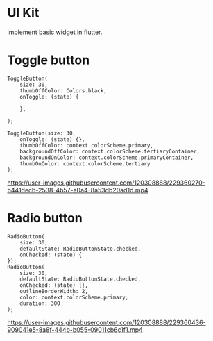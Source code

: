 # UI Kit
implement basic widget in flutter.

# Toggle button

    ToggleButton(
	    size: 30,
	    thumbOffColor: Colors.black,
	    onToggle: (state) {
	    
	    },
	    
	);
	
    ToggleButton(size: 30, 
	    onToggle: (state) {},
	    thumbOffColor: context.colorScheme.primary,
	    backgroundOffColor: context.colorScheme.tertiaryContainer,
	    backgroundOnColor: context.colorScheme.primaryContainer,
	    thumbOnColor: context.colorScheme.tertiary
    );
    
    
https://user-images.githubusercontent.com/120308888/229360270-b441decb-2538-4b57-a0a4-8a53db20ad1d.mp4


# Radio button

    RadioButton(
	    size: 30, 
	    defaultState: RadioButtonState.checked, 
	    onChecked: (state) {
	});
    RadioButton(
	    size: 30, 
	    defaultState: RadioButtonState.checked, 
	    onChecked: (state) {},
	    outlineBorderWidth: 2, 
	    color: context.colorScheme.primary,
	    duration: 300
	);
  

https://user-images.githubusercontent.com/120308888/229360436-909041e5-8a8f-444b-b055-09011cb6c1f1.mp4


